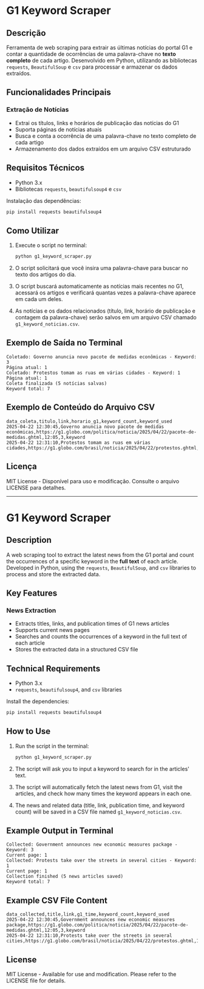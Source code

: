 # G1 Keyword Scraper

## Descrição
Ferramenta de web scraping para extrair as últimas notícias do portal G1 e contar a quantidade de ocorrências de uma palavra-chave no **texto completo** de cada artigo. Desenvolvido em Python, utilizando as bibliotecas `requests`, `BeautifulSoup` e `csv` para processar e armazenar os dados extraídos.

## Funcionalidades Principais
### Extração de Notícias
- Extrai os títulos, links e horários de publicação das notícias do G1
- Suporta páginas de notícias atuais
- Busca e conta a ocorrência de uma palavra-chave no texto completo de cada artigo
- Armazenamento dos dados extraídos em um arquivo CSV estruturado

## Requisitos Técnicos
- Python 3.x
- Bibliotecas `requests`, `beautifulsoup4` e `csv`

Instalação das dependências:
```bash
pip install requests beautifulsoup4
```

## Como Utilizar
1. Execute o script no terminal:
   ```bash
   python g1_keyword_scraper.py
   ```

2. O script solicitará que você insira uma palavra-chave para buscar no texto dos artigos do dia.

3. O script buscará automaticamente as notícias mais recentes no G1, acessará os artigos e verificará quantas vezes a palavra-chave aparece em cada um deles.

4. As notícias e os dados relacionados (título, link, horário de publicação e contagem da palavra-chave) serão salvos em um arquivo CSV chamado `g1_keyword_noticias.csv`.

## Exemplo de Saída no Terminal
```plaintext
Coletado: Governo anuncia novo pacote de medidas econômicas - Keyword: 3
Página atual: 1
Coletado: Protestos tomam as ruas em várias cidades - Keyword: 1
Página atual: 1
Coleta finalizada (5 notícias salvas)
Keyword total: 7
```

## Exemplo de Conteúdo do Arquivo CSV
```csv
data_coleta,titulo,link,horario_g1,keyword_count,keyword_used
2025-04-22 12:30:45,Governo anuncia novo pacote de medidas econômicas,https://g1.globo.com/politica/noticia/2025/04/22/pacote-de-medidas.ghtml,12:05,3,keyword
2025-04-22 12:31:10,Protestos tomam as ruas em várias cidades,https://g1.globo.com/brasil/noticia/2025/04/22/protestos.ghtml,11:50,1,keyword
```

## Licença
MIT License - Disponível para uso e modificação. Consulte o arquivo LICENSE para detalhes.

--------------------------------------
# G1 Keyword Scraper

## Description
A web scraping tool to extract the latest news from the G1 portal and count the occurrences of a specific keyword in the **full text** of each article. Developed in Python, using the `requests`, `BeautifulSoup`, and `csv` libraries to process and store the extracted data.

## Key Features
### News Extraction
- Extracts titles, links, and publication times of G1 news articles
- Supports current news pages
- Searches and counts the occurrences of a keyword in the full text of each article
- Stores the extracted data in a structured CSV file

## Technical Requirements
- Python 3.x
- `requests`, `beautifulsoup4`, and `csv` libraries

Install the dependencies:
```bash
pip install requests beautifulsoup4
```

## How to Use
1. Run the script in the terminal:
   ```bash
   python g1_keyword_scraper.py
   ```

2. The script will ask you to input a keyword to search for in the articles' text.

3. The script will automatically fetch the latest news from G1, visit the articles, and check how many times the keyword appears in each one.

4. The news and related data (title, link, publication time, and keyword count) will be saved in a CSV file named `g1_keyword_noticias.csv`.

## Example Output in Terminal
```plaintext
Collected: Government announces new economic measures package - Keyword: 3
Current page: 1
Collected: Protests take over the streets in several cities - Keyword: 1
Current page: 1
Collection finished (5 news articles saved)
Keyword total: 7
```

## Example CSV File Content
```csv
data_collected,title,link,g1_time,keyword_count,keyword_used
2025-04-22 12:30:45,Government announces new economic measures package,https://g1.globo.com/politica/noticia/2025/04/22/pacote-de-medidas.ghtml,12:05,3,keyword
2025-04-22 12:31:10,Protests take over the streets in several cities,https://g1.globo.com/brasil/noticia/2025/04/22/protestos.ghtml,11:50,1,keyword
```

## License
MIT License - Available for use and modification. Please refer to the LICENSE file for details.
